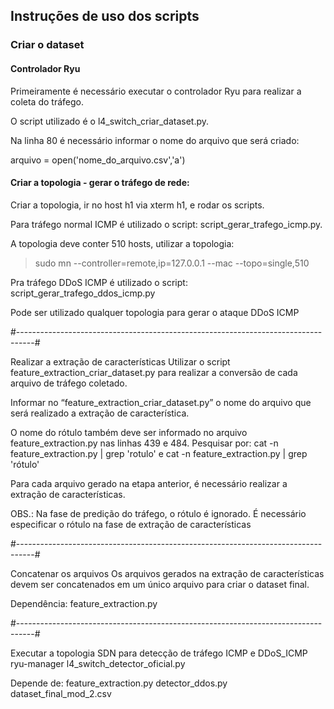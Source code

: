 ## Instruções de uso dos scripts ##

### Criar o dataset

#### Controlador Ryu

Primeiramente é necessário executar o controlador Ryu para realizar a coleta do tráfego.

O script utilizado é o l4_switch_criar_dataset.py.

Na linha 80 é necessário informar o nome do arquivo que será criado:

arquivo = open('nome_do_arquivo.csv','a')

#### Criar a topologia - gerar o tráfego de rede:

Criar a topologia, ir no host h1 via xterm h1, e rodar os scripts.

Para tráfego normal ICMP é utilizado o script: script_gerar_trafego_icmp.py. 

A topologia deve conter 510 hosts, utilizar a topologia:

> sudo mn --controller=remote,ip=127.0.0.1 --mac --topo=single,510

Pra tráfego DDoS ICMP é utilizado o script: script_gerar_trafego_ddos_icmp.py

Pode ser utilizado qualquer topologia para gerar o ataque DDoS ICMP

#----------------------------------------------------------------------------------#

Realizar a extração de características
Utilizar o script feature_extraction_criar_dataset.py para realizar a conversão de cada arquivo de tráfego coletado.

Informar no  “feature_extraction_criar_dataset.py” o nome do arquivo que será realizado a extração de característica.

O nome do rótulo também deve ser informado no arquivo feature_extraction.py nas linhas 439 e 484. 
Pesquisar por: cat -n feature_extraction.py | grep 'rotulo' e cat -n feature_extraction.py | grep 'rótulo'

Para cada arquivo gerado na etapa anterior, é necessário realizar a extração de características.

OBS.: Na fase de predição do tráfego, o rótulo é ignorado. 
É necessário especificar o rótulo na fase de extração de características

#----------------------------------------------------------------------------------#

Concatenar os arquivos 
Os arquivos gerados na extração de características devem ser concatenados em um único arquivo para criar o dataset final.

Dependência:
feature_extraction.py

#----------------------------------------------------------------------------------#

Executar a topologia SDN para detecção de tráfego ICMP e DDoS_ICMP
ryu-manager l4_switch_detector_oficial.py

Depende de:
feature_extraction.py
detector_ddos.py
dataset_final_mod_2.csv
